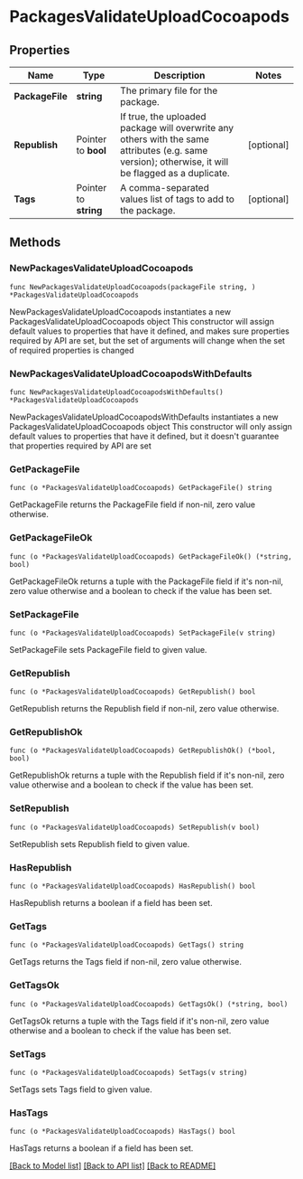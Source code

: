 # PackagesValidateUploadCocoapods

## Properties

Name | Type | Description | Notes
------------ | ------------- | ------------- | -------------
**PackageFile** | **string** | The primary file for the package. | 
**Republish** | Pointer to **bool** | If true, the uploaded package will overwrite any others with the same attributes (e.g. same version); otherwise, it will be flagged as a duplicate. | [optional] 
**Tags** | Pointer to **string** | A comma-separated values list of tags to add to the package. | [optional] 

## Methods

### NewPackagesValidateUploadCocoapods

`func NewPackagesValidateUploadCocoapods(packageFile string, ) *PackagesValidateUploadCocoapods`

NewPackagesValidateUploadCocoapods instantiates a new PackagesValidateUploadCocoapods object
This constructor will assign default values to properties that have it defined,
and makes sure properties required by API are set, but the set of arguments
will change when the set of required properties is changed

### NewPackagesValidateUploadCocoapodsWithDefaults

`func NewPackagesValidateUploadCocoapodsWithDefaults() *PackagesValidateUploadCocoapods`

NewPackagesValidateUploadCocoapodsWithDefaults instantiates a new PackagesValidateUploadCocoapods object
This constructor will only assign default values to properties that have it defined,
but it doesn't guarantee that properties required by API are set

### GetPackageFile

`func (o *PackagesValidateUploadCocoapods) GetPackageFile() string`

GetPackageFile returns the PackageFile field if non-nil, zero value otherwise.

### GetPackageFileOk

`func (o *PackagesValidateUploadCocoapods) GetPackageFileOk() (*string, bool)`

GetPackageFileOk returns a tuple with the PackageFile field if it's non-nil, zero value otherwise
and a boolean to check if the value has been set.

### SetPackageFile

`func (o *PackagesValidateUploadCocoapods) SetPackageFile(v string)`

SetPackageFile sets PackageFile field to given value.


### GetRepublish

`func (o *PackagesValidateUploadCocoapods) GetRepublish() bool`

GetRepublish returns the Republish field if non-nil, zero value otherwise.

### GetRepublishOk

`func (o *PackagesValidateUploadCocoapods) GetRepublishOk() (*bool, bool)`

GetRepublishOk returns a tuple with the Republish field if it's non-nil, zero value otherwise
and a boolean to check if the value has been set.

### SetRepublish

`func (o *PackagesValidateUploadCocoapods) SetRepublish(v bool)`

SetRepublish sets Republish field to given value.

### HasRepublish

`func (o *PackagesValidateUploadCocoapods) HasRepublish() bool`

HasRepublish returns a boolean if a field has been set.

### GetTags

`func (o *PackagesValidateUploadCocoapods) GetTags() string`

GetTags returns the Tags field if non-nil, zero value otherwise.

### GetTagsOk

`func (o *PackagesValidateUploadCocoapods) GetTagsOk() (*string, bool)`

GetTagsOk returns a tuple with the Tags field if it's non-nil, zero value otherwise
and a boolean to check if the value has been set.

### SetTags

`func (o *PackagesValidateUploadCocoapods) SetTags(v string)`

SetTags sets Tags field to given value.

### HasTags

`func (o *PackagesValidateUploadCocoapods) HasTags() bool`

HasTags returns a boolean if a field has been set.


[[Back to Model list]](../README.md#documentation-for-models) [[Back to API list]](../README.md#documentation-for-api-endpoints) [[Back to README]](../README.md)


